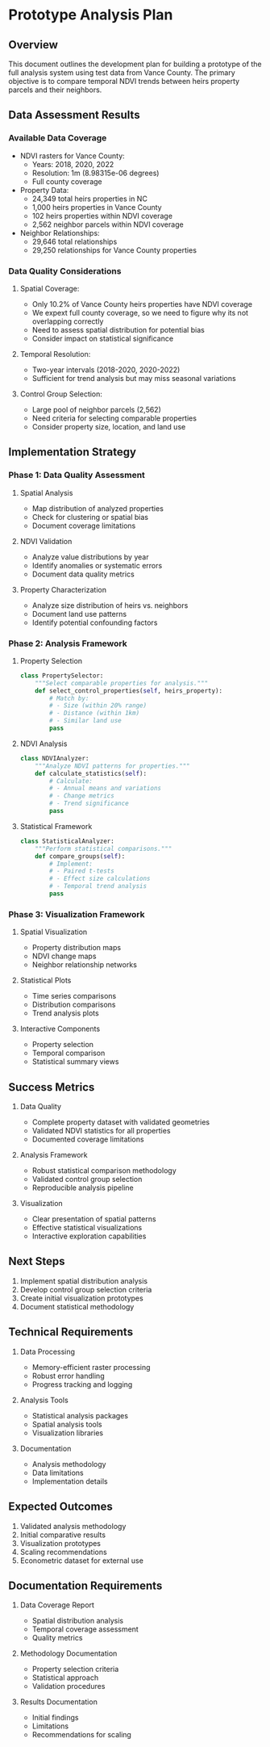# Prototype Analysis Plan

## Overview
This document outlines the development plan for building a prototype of the full analysis system using test data from Vance County. The primary objective is to compare temporal NDVI trends between heirs property parcels and their neighbors.

## Data Assessment Results

### Available Data Coverage
- NDVI rasters for Vance County:
  - Years: 2018, 2020, 2022
  - Resolution: 1m (8.98315e-06 degrees)
  - Full county coverage
- Property Data:
  - 24,349 total heirs properties in NC
  - 1,000 heirs properties in Vance County
  - 102 heirs properties within NDVI coverage
  - 2,562 neighbor parcels within NDVI coverage
- Neighbor Relationships:
  - 29,646 total relationships
  - 29,250 relationships for Vance County properties

### Data Quality Considerations
1. Spatial Coverage:
   - Only 10.2% of Vance County heirs properties have NDVI coverage
   - We expext full county coverage, so we need to figure why its not overlapping correctly
   - Need to assess spatial distribution for potential bias
   - Consider impact on statistical significance

2. Temporal Resolution:
   - Two-year intervals (2018-2020, 2020-2022)
   - Sufficient for trend analysis but may miss seasonal variations

3. Control Group Selection:
   - Large pool of neighbor parcels (2,562)
   - Need criteria for selecting comparable properties
   - Consider property size, location, and land use

## Implementation Strategy

### Phase 1: Data Quality Assessment
1. Spatial Analysis
   - Map distribution of analyzed properties
   - Check for clustering or spatial bias
   - Document coverage limitations

2. NDVI Validation
   - Analyze value distributions by year
   - Identify anomalies or systematic errors
   - Document data quality metrics

3. Property Characterization
   - Analyze size distribution of heirs vs. neighbors
   - Document land use patterns
   - Identify potential confounding factors

### Phase 2: Analysis Framework
1. Property Selection
   ```python
   class PropertySelector:
       """Select comparable properties for analysis."""
       def select_control_properties(self, heirs_property):
           # Match by:
           # - Size (within 20% range)
           # - Distance (within 1km)
           # - Similar land use
           pass
   ```

2. NDVI Analysis
   ```python
   class NDVIAnalyzer:
       """Analyze NDVI patterns for properties."""
       def calculate_statistics(self):
           # Calculate:
           # - Annual means and variations
           # - Change metrics
           # - Trend significance
           pass
   ```

3. Statistical Framework
   ```python
   class StatisticalAnalyzer:
       """Perform statistical comparisons."""
       def compare_groups(self):
           # Implement:
           # - Paired t-tests
           # - Effect size calculations
           # - Temporal trend analysis
           pass
   ```

### Phase 3: Visualization Framework
1. Spatial Visualization
   - Property distribution maps
   - NDVI change maps
   - Neighbor relationship networks

2. Statistical Plots
   - Time series comparisons
   - Distribution comparisons
   - Trend analysis plots

3. Interactive Components
   - Property selection
   - Temporal comparison
   - Statistical summary views

## Success Metrics
1. Data Quality
   - Complete property dataset with validated geometries
   - Validated NDVI statistics for all properties
   - Documented coverage limitations

2. Analysis Framework
   - Robust statistical comparison methodology
   - Validated control group selection
   - Reproducible analysis pipeline

3. Visualization
   - Clear presentation of spatial patterns
   - Effective statistical visualizations
   - Interactive exploration capabilities

## Next Steps
1. Implement spatial distribution analysis
2. Develop control group selection criteria
3. Create initial visualization prototypes
4. Document statistical methodology

## Technical Requirements
1. Data Processing
   - Memory-efficient raster processing
   - Robust error handling
   - Progress tracking and logging

2. Analysis Tools
   - Statistical analysis packages
   - Spatial analysis tools
   - Visualization libraries

3. Documentation
   - Analysis methodology
   - Data limitations
   - Implementation details

## Expected Outcomes
1. Validated analysis methodology
2. Initial comparative results
3. Visualization prototypes
4. Scaling recommendations
5. Econometric dataset for external use

## Documentation Requirements
1. Data Coverage Report
   - Spatial distribution analysis
   - Temporal coverage assessment
   - Quality metrics

2. Methodology Documentation
   - Property selection criteria
   - Statistical approach
   - Validation procedures

3. Results Documentation
   - Initial findings
   - Limitations
   - Recommendations for scaling 
